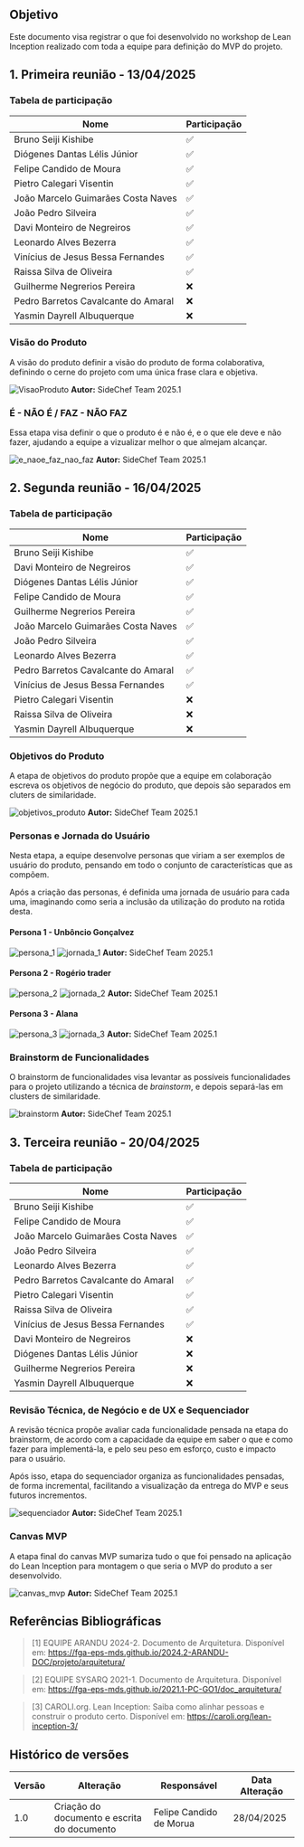 ## Objetivo
Este documento visa registrar o que foi desenvolvido no workshop de Lean Inception realizado com toda a equipe para definição do MVP do projeto.

## 1. Primeira reunião - 13/04/2025
### Tabela de participação 
| **Nome**                                  | **Participação** |
|-------------------------------------------|------------------|
| Bruno Seiji Kishibe                           | :white_check_mark: |
| Diógenes Dantas Lélis Júnior                  | :white_check_mark: |
| Felipe Candido de Moura                       | :white_check_mark: |
| Pietro Calegari Visentin                      | :white_check_mark: |
| João Marcelo Guimarães Costa Naves            | :white_check_mark: |
| João Pedro Silveira                           | :white_check_mark: |
| Davi Monteiro de Negreiros                    | :white_check_mark: |
| Leonardo Alves Bezerra                        | :white_check_mark: |
| Vinícius de Jesus Bessa Fernandes             | :white_check_mark: |
| Raissa Silva de Oliveira                      | :white_check_mark: |
| Guilherme Negrerios Pereira                   | :x: |
| Pedro Barretos Cavalcante do Amaral           | :x: |
| Yasmin Dayrell Albuquerque                    | :x: |

### Visão do Produto 
A visão do produto definir a visão do produto de forma colaborativa, definindo o cerne do projeto com uma única frase clara e objetiva.

![VisaoProduto](../assets/lean_inception/visao_produto.png)
**Autor:** SideChef Team 2025.1

### É - NÃO É / FAZ - NÃO FAZ
Essa etapa visa definir o que o produto é e não é, e o que ele deve e não fazer, ajudando a equipe a vizualizar melhor o que almejam alcançar.

![e_naoe_faz_nao_faz](../assets/lean_inception/e_nao_e_faz_nao_faz.png)
**Autor:** SideChef Team 2025.1



## 2. Segunda reunião - 16/04/2025

### Tabela de participação 
| **Nome**                                  | **Participação** |
|-------------------------------------------|------------------|
| Bruno Seiji Kishibe                           | :white_check_mark: |
| Davi Monteiro de Negreiros                    | :white_check_mark: |
| Diógenes Dantas Lélis Júnior                  | :white_check_mark: |
| Felipe Candido de Moura                       | :white_check_mark: |
| Guilherme Negrerios Pereira                   | :white_check_mark: |
| João Marcelo Guimarães Costa Naves            | :white_check_mark: |
| João Pedro Silveira                           | :white_check_mark: |
| Leonardo Alves Bezerra                        | :white_check_mark: |
| Pedro Barretos Cavalcante do Amaral           | :white_check_mark: |
| Vinícius de Jesus Bessa Fernandes             | :white_check_mark: |
| Pietro Calegari Visentin                      | :x: |
| Raissa Silva de Oliveira                      | :x: |
| Yasmin Dayrell Albuquerque                    | :x: |

### Objetivos do Produto
A etapa de objetivos do produto propõe que a equipe em colaboração escreva os objetivos de negócio do produto, que depois são separados em cluters de similaridade.

![objetivos_produto](../assets/lean_inception/objetivos_negocio.png)
**Autor:** SideChef Team 2025.1

### Personas e Jornada do Usuário
Nesta etapa, a equipe desenvolve personas que viriam a ser exemplos de usuário do produto, pensando em todo o conjunto de características que as compõem.

Após a criação das personas, é definida uma jornada de usuário para cada uma, imaginando como seria a inclusão da utilização do produto na rotida desta.
#### Persona 1 - Unbôncio Gonçalvez
![persona_1](../assets/lean_inception/persona_1.png)
![jornada_1](../assets/lean_inception/jornada_1.png)
**Autor:** SideChef Team 2025.1

#### Persona 2 - Rogério trader
![persona_2](../assets/lean_inception/persona_2.png)
![jornada_2](../assets/lean_inception/jornada_2.png)
**Autor:** SideChef Team 2025.1

#### Persona 3 - Alana
![persona_3](../assets/lean_inception/persona_3.png)
![jornada_3](../assets/lean_inception/jornada_3.png)
**Autor:** SideChef Team 2025.1

### Brainstorm de Funcionalidades
O brainstorm de funcionalidades visa levantar as possíveis funcionalidades para o projeto utilizando a técnica de _brainstorm_, e depois separá-las em clusters de similaridade.

![brainstorm](../assets/lean_inception/brainstorm_funcionalidades.png)
**Autor:** SideChef Team 2025.1

## 3. Terceira reunião - 20/04/2025

### Tabela de participação 
| **Nome**                                  | **Participação** |
|-------------------------------------------|------------------|
| Bruno Seiji Kishibe                           | :white_check_mark: |
| Felipe Candido de Moura                       | :white_check_mark: |
| João Marcelo Guimarães Costa Naves            | :white_check_mark: |
| João Pedro Silveira                           | :white_check_mark: |
| Leonardo Alves Bezerra                        | :white_check_mark: |
| Pedro Barretos Cavalcante do Amaral           | :white_check_mark: |
| Pietro Calegari Visentin                      | :white_check_mark: |
| Raissa Silva de Oliveira                      | :white_check_mark: |
| Vinícius de Jesus Bessa Fernandes             | :white_check_mark: |
| Davi Monteiro de Negreiros                    | :x: |
| Diógenes Dantas Lélis Júnior                  | :x: |
| Guilherme Negrerios Pereira                   | :x: |
| Yasmin Dayrell Albuquerque                    | :x: |

### Revisão Técnica, de Negócio e de UX e Sequenciador
A revisão técnica propõe avaliar cada funcionalidade pensada na etapa do brainstorm, de acordo com a capacidade da equipe em saber o que e como fazer para implementá-la, e pelo seu peso em esforço, custo e impacto para o usuário.

Após isso, etapa do sequenciador organiza as funcionalidades pensadas, de forma incremental, facilitando a visualização da entrega do MVP e seus futuros incrementos.

![sequenciador](../assets/lean_inception/sequenciador.png)
**Autor:** SideChef Team 2025.1

### Canvas MVP
A etapa final do canvas MVP sumariza tudo o que foi pensado na aplicação do Lean Inception para montagem o que seria o MVP do produto a ser desenvolvido.

![canvas_mvp](../assets/lean_inception/canvas_mvp.png)
**Autor:** SideChef Team 2025.1

## Referências Bibliográficas
> [1] EQUIPE ARANDU 2024-2. Documento de Arquitetura. Disponível em: https://fga-eps-mds.github.io/2024.2-ARANDU-DOC/projeto/arquitetura/  

> [2] EQUIPE SYSARQ 2021-1. Documento de Arquitetura. Disponível em: https://fga-eps-mds.github.io/2021.1-PC-GO1/doc_arquitetura/ 

> [3] CAROLI.org. Lean Inception: Saiba como alinhar pessoas e construir o produto certo. Disponível em: https://caroli.org/lean-inception-3/ 
## Histórico de versões

| Versão | Alteração       | Responsável         | Data Alteração |
|--------|-----------------|---------------------|----------------|
| 1.0    | Criação do documento e escrita do documento  | Felipe Candido de Morua | 28/04/2025 |
